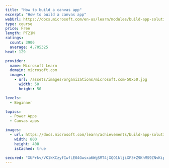 ```yaml
---
title: "How to build a canvas app"
excerpt: "How to build a canvas app"
webUrl: https://docs.microsoft.com/en-us/learn/modules/build-app-solution/
type: course
price: Free
length: PT21M
ratings:
  count: 3906
  average: 4.705325
heat: 129

provider:
  name: Microsoft Learn
  domain: microsoft.com
  images:
    - url: /assets/images/organizations/microsoft.com-50x50.jpg
      width: 50
      height: 50

levels:
  - Beginner

topics:
  - Power Apps
  - Canvas apps

images:
  - url: https://docs.microsoft.com/learn/achievements/build-app-solution-social.png
    width: 800
    height: 400
    isCached: true

secured: "XUPrkv/VK1kKCzyfIwfLE04Gwsxa6WgSMT4jXQO1kljiXF3+Z9KhMS9ZNvKip0G5nYhN7sPWBouz73tKrtTNl+s44QhuFe8jlH0wUFBcnktRCepeTzMq6q1p4lrEm3IXETRqhnpZkvsp4BQlf3iV8aEDUbxI0APKGCrilDv7SbLwZVqKVu/uSNvMssuTgjmTxRrG5FBxER4jtzUH+AEdas0FofjEKB/pIOrFmc1ZW2Apo9p8W3Bp9yexDZGWEUjyPj6m+69saGmMn9JpG3GsvY6XQ2sPnDVdmPQqUOq5v8Dck4/SQlcEFh7VYC5UKb3ICxO2JdUDGMKKb7jm3M7DKd43H2CPwTCp/zUN5XsZvoKi+7yd02iBKOi5SYRRztvoVWjdEfaa0QLkVdDL2DT1zA==;frVuGuJn598klx3vucxNZA=="
---
```


